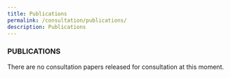 ```yaml
---
title: Publications
permalink: /consultation/publications/
description: Publications
---
```

### PUBLICATIONS

  

There are no consultation papers released for consultation at this moment.